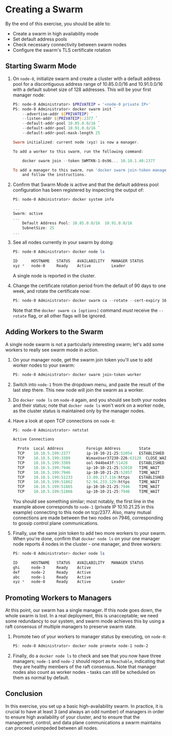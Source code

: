 # Creating a Swarm

By the end of this exercise, you should be able to:

 - Create a swarm in high availability mode
 - Set default address pools
 - Check necessary connectivity between swarm nodes
 - Configure the swarm's TLS certificate rotation

## Starting Swarm Mode

1.  On `node-0`, initialize swarm and create a cluster with a default address pool for a discontiguous address range of 10.85.0.0/16 and 10.91.0.0/16 with a default subnet size of 128 addresses. This will be your first manager node:

    ```powershell
    PS: node-0 Administrator> $PRIVATEIP = '<node-0 private IP>'
    PS: node-0 Administrator> docker swarm init `
        --advertise-addr ${PRIVATEIP} `
        --listen-addr ${PRIVATEIP}:2377 `
        --default-addr-pool 10.85.0.0/16 `
        --default-addr-pool 10.91.0.0/16 `
        --default-addr-pool-mask-length 25

    Swarm initialized: current node (xyz) is now a manager.

    To add a worker to this swarm, run the following command:

        docker swarm join --token SWMTKN-1-0s96... 10.10.1.40:2377

    To add a manager to this swarm, run 'docker swarm join-token manager' 
        and follow the instructions.
    ```

2.  Confirm that Swarm Mode is active and that the default address pool configuration has been registered by inspecting the output of:

    ```powershell
    PS: node-0 Administrator> docker system info

    ...
    Swarm: active
    ...
        Default Address Pool: 10.85.0.0/16  10.91.0.0/16
        SubnetSize: 25
    ...
    ```

3.  See all nodes currently in your swarm by doing:

    ```powershell
    PS: node-0 Administrator> docker node ls

    ID      HOSTNAME   STATUS   AVAILABILITY   MANAGER STATUS
    xyz *   node-0     Ready    Active         Leader
    ```

    A single node is reported in the cluster.

4.  Change the certificate rotation period from the default of 90 days to one week, and rotate the certificate now:

    ```powershell
    PS: node-0 Administrator> docker swarm ca --rotate --cert-expiry 168h
    ```

    Note that the `docker swarm ca [options]` command *must* receive the `--rotate` flag, or all other flags will be ignored.

## Adding Workers to the Swarm

A single node swarm is not a particularly interesting swarm; let's add some workers to really see swarm mode in action.

1.  On your manager node, get the swarm join token you'll use to add worker nodes to your swarm:

    ```powershell
    PS: node-0 Administrator> docker swarm join-token worker
    ```

2.  Switch into `node-1` from the dropdown menu, and paste the result of the last step there. This new node will join the swarm as a worker.

3.  Do `docker node ls` on `node-0` again, and you should see both your nodes and their status; note that `docker node ls` won't work on a worker node, as the cluster status is maintained only by the manager nodes.

4.  Have a look at open TCP connections on `node-0`:

    ```powershell
    PS: node-0 Administrator> netstat

    Active Connections

      Proto  Local Address          Foreign Address        State
      TCP    10.10.5.199:2377       ip-10-10-21-25:52054   ESTABLISHED
      TCP    10.10.5.199:3389       WimaxUser37230-226:63128  CLOSE_WAIT
      TCP    10.10.5.199:3389       ool-944be43f:51428     ESTABLISHED
      TCP    10.10.5.199:7946       ip-10-10-21-25:52010   TIME_WAIT
      TCP    10.10.5.199:7946       ip-10-10-21-25:52057   TIME_WAIT
      TCP    10.10.5.199:51233      13.89.217.116:https    ESTABLISHED
      TCP    10.10.5.199:51862      52.94.233.129:https    TIME_WAIT
      TCP    10.10.5.199:51865      ip-10-10-21-25:7946    TIME_WAIT
      TCP    10.10.5.199:51866      ip-10-10-21-25:7946    TIME_WAIT
    ```

    You should see something similar; most notably, the first line in the example above corresponds to `node-1` (private IP 10.10.21.25 in this example) connecting to this node on tcp/2377. Also, many mutual connections are made between the two nodes on 7946, corresponding to gossip control plane communications.

4.  Finally, use the same join token to add two more workers to your swarm. When you're done, confirm that `docker node ls` on your one manager node reports 4 nodes in the cluster - one manager, and three workers:

    ```powershell
    PS: node-0 Administrator> docker node ls

    ID      HOSTNAME   STATUS   AVAILABILITY   MANAGER STATUS
    ghi     node-3     Ready    Active              
    def     node-2     Ready    Active              
    abc     node-1     Ready    Active              
    xyz *   node-0     Ready    Active         Leader
    ```

## Promoting Workers to Managers

At this point, our swarm has a single manager. If this node goes down, the whole swarm is lost. In a real deployment, this is unacceptable; we need some redundancy to our system, and swarm mode achieves this by using a raft consensus of multiple managers to preserve swarm state. 

1.  Promote two of your workers to manager status by executing, on `node-0`:

    ```powershell
    PS: node-0 Administrator> docker node promote node-1 node-2
    ```

2.  Finally, do a `docker node ls` to check and see that you now have three managers; `node-1` and `node-2` should report as `Reachable`, indicating that they are healthy members of the raft consensus. Note that manager nodes also count as worker nodes - tasks can still be scheduled on them as normal by default.

## Conclusion

In this exercise, you set up a basic high-availability swarm. In practice, it is crucial to have at least 3 (and always an odd number) of managers in order to ensure high availability of your cluster, and to ensure that the management, control, and data plane communications a swarm maintains can proceed unimpeded between all nodes.
